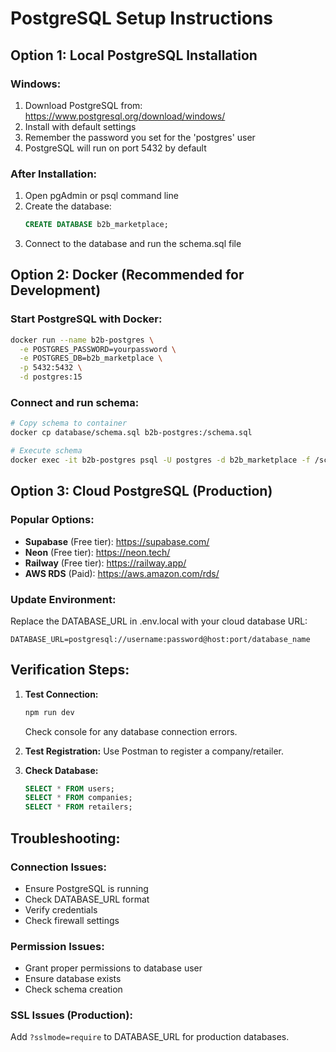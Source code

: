 # PostgreSQL Setup Instructions

## Option 1: Local PostgreSQL Installation

### Windows:
1. Download PostgreSQL from: https://www.postgresql.org/download/windows/
2. Install with default settings
3. Remember the password you set for the 'postgres' user
4. PostgreSQL will run on port 5432 by default

### After Installation:
1. Open pgAdmin or psql command line
2. Create the database:
   ```sql
   CREATE DATABASE b2b_marketplace;
   ```
3. Connect to the database and run the schema.sql file

## Option 2: Docker (Recommended for Development)

### Start PostgreSQL with Docker:
```bash
docker run --name b2b-postgres \
  -e POSTGRES_PASSWORD=yourpassword \
  -e POSTGRES_DB=b2b_marketplace \
  -p 5432:5432 \
  -d postgres:15
```

### Connect and run schema:
```bash
# Copy schema to container
docker cp database/schema.sql b2b-postgres:/schema.sql

# Execute schema
docker exec -it b2b-postgres psql -U postgres -d b2b_marketplace -f /schema.sql
```

## Option 3: Cloud PostgreSQL (Production)

### Popular Options:
- **Supabase** (Free tier): https://supabase.com/
- **Neon** (Free tier): https://neon.tech/
- **Railway** (Free tier): https://railway.app/
- **AWS RDS** (Paid): https://aws.amazon.com/rds/

### Update Environment:
Replace the DATABASE_URL in .env.local with your cloud database URL:
```
DATABASE_URL=postgresql://username:password@host:port/database_name
```

## Verification Steps:

1. **Test Connection:**
   ```bash
   npm run dev
   ```
   Check console for any database connection errors.

2. **Test Registration:**
   Use Postman to register a company/retailer.
   
3. **Check Database:**
   ```sql
   SELECT * FROM users;
   SELECT * FROM companies;
   SELECT * FROM retailers;
   ```

## Troubleshooting:

### Connection Issues:
- Ensure PostgreSQL is running
- Check DATABASE_URL format
- Verify credentials
- Check firewall settings

### Permission Issues:
- Grant proper permissions to database user
- Ensure database exists
- Check schema creation

### SSL Issues (Production):
Add `?sslmode=require` to DATABASE_URL for production databases.
